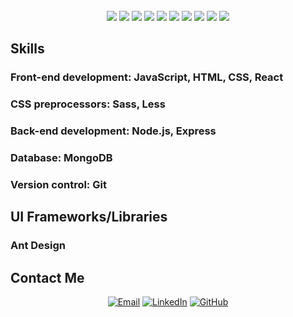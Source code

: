 
</br>
<div align="center">
  <img src="https://img.shields.io/badge/-JavaScript-F7DF1E?style=for-the-badge&logo=javascript&logoColor=white&labelColor=2bbc8a">
  <img src="https://img.shields.io/badge/-HTML5-E34F26?style=for-the-badge&logo=html5&logoColor=white&labelColor=2bbc8a">
  <img src="https://img.shields.io/badge/-CSS3-1572B6?style=for-the-badge&logo=css3&logoColor=white&labelColor=2bbc8a">
  <img src="https://img.shields.io/badge/-React-61DAFB?style=for-the-badge&logo=react&logoColor=white&labelColor=2bbc8a">
  <img src="https://img.shields.io/badge/-Sass-CC6699?style=for-the-badge&logo=sass&logoColor=white&labelColor=2bbc8a">
  <img src="https://img.shields.io/badge/-Less-1D365D?style=for-the-badge&logo=less&logoColor=white&labelColor=2bbc8a">
  <img src="https://img.shields.io/badge/-Node.js-339933?style=for-the-badge&logo=node.js&logoColor=white&labelColor=2bbc8a">
  <img src="https://img.shields.io/badge/-Express-000000?style=for-the-badge&logo=express&logoColor=white&labelColor=2bbc8a">
  <img src="https://img.shields.io/badge/-MongoDB-47A248?style=for-the-badge&logo=mongodb&logoColor=white&labelColor=2bbc8a">
  <img src="https://img.shields.io/badge/-Git-F05032?style=for-the-badge&logo=git&logoColor=white&labelColor=2bbc8a">
</div>


<h2>Skills</h1>

   <h3> Front-end development: JavaScript, HTML, CSS, React </h3>
   <h3> CSS preprocessors: Sass, Less </h3>
   <h3> Back-end development: Node.js, Express </h3>
   <h3> Database: MongoDB </h3>
   <h3> Version control: Git </h3>

<h2>UI Frameworks/Libraries</h1>

  <h3> Ant Design </h3>
  
<h2>Contact Me</h2>
<div align="center">
  <a href="mailto:david.bardzimashvili@gmail.com"><img alt="Email" src="https://img.shields.io/badge/Email-David%20Bardzimashvili-informational?style=flat-square&logo=gmail&logoColor=white&color=2bbc8a"></a>
  <a href="https://www.linkedin.com/in/david-bardzimashvili-524282200/"><img alt="LinkedIn" src="https://img.shields.io/badge/LinkedIn-David%20Bardzimashvili-informational?style=flat-square&logo=linkedin&logoColor=white&color=2bbc8a"></a>
  <a href="https://github.com/bardzim"><img alt="GitHub" src="https://img.shields.io/badge/GitHub-David%20Bardzimashvili-informational?style=flat-square&logo=github&logoColor=white&color=2bbc8a"></a>
</div>
